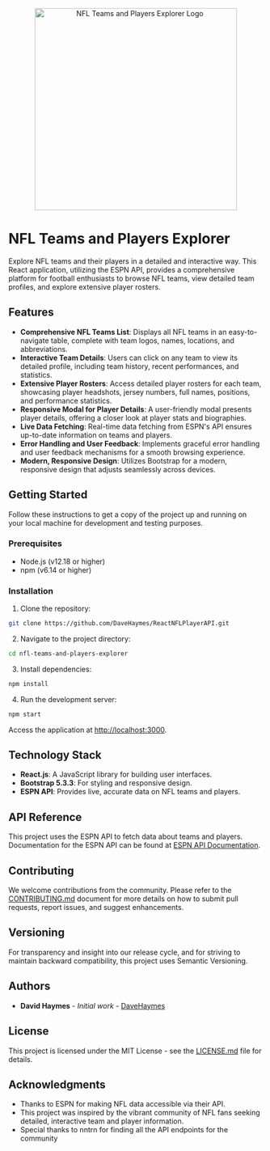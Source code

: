 <p align="center">
  <img src="https://yourimagehost.com/path/to/logo.png" alt="NFL Teams and Players Explorer Logo" width="400"/>
</p>

# NFL Teams and Players Explorer

Explore NFL teams and their players in a detailed and interactive way. This React application, utilizing the ESPN API, provides a comprehensive platform for football enthusiasts to browse NFL teams, view detailed team profiles, and explore extensive player rosters.

## Features

- **Comprehensive NFL Teams List**: Displays all NFL teams in an easy-to-navigate table, complete with team logos, names, locations, and abbreviations.
- **Interactive Team Details**: Users can click on any team to view its detailed profile, including team history, recent performances, and statistics.
- **Extensive Player Rosters**: Access detailed player rosters for each team, showcasing player headshots, jersey numbers, full names, positions, and performance statistics.
- **Responsive Modal for Player Details**: A user-friendly modal presents player details, offering a closer look at player stats and biographies.
- **Live Data Fetching**: Real-time data fetching from ESPN's API ensures up-to-date information on teams and players.
- **Error Handling and User Feedback**: Implements graceful error handling and user feedback mechanisms for a smooth browsing experience.
- **Modern, Responsive Design**: Utilizes Bootstrap for a modern, responsive design that adjusts seamlessly across devices.

## Getting Started

Follow these instructions to get a copy of the project up and running on your local machine for development and testing purposes.

### Prerequisites

- Node.js (v12.18 or higher)
- npm (v6.14 or higher)

### Installation

1. Clone the repository:
```bash
git clone https://github.com/DaveHaymes/ReactNFLPlayerAPI.git
```

2. Navigate to the project directory:
```bash
cd nfl-teams-and-players-explorer
```

3. Install dependencies:
```bash
npm install
```

4. Run the development server:
```bash
npm start
```

Access the application at [http://localhost:3000](http://localhost:3000).

## Technology Stack

- **React.js**: A JavaScript library for building user interfaces.
- **Bootstrap 5.3.3**: For styling and responsive design.
- **ESPN API**: Provides live, accurate data on NFL teams and players.

## API Reference

This project uses the ESPN API to fetch data about teams and players. Documentation for the ESPN API can be found at [ESPN API Documentation](#).

## Contributing

We welcome contributions from the community. Please refer to the [CONTRIBUTING.md](CONTRIBUTING.md) document for more details on how to submit pull requests, report issues, and suggest enhancements.

## Versioning

For transparency and insight into our release cycle, and for striving to maintain backward compatibility, this project uses Semantic Versioning.

## Authors

- **David Haymes** - *Initial work* - [DaveHaymes](https://github.com/DaveHaymes)

## License

This project is licensed under the MIT License - see the [LICENSE.md](LICENSE.md) file for details.

## Acknowledgments

- Thanks to ESPN for making NFL data accessible via their API.
- This project was inspired by the vibrant community of NFL fans seeking detailed, interactive team and player information.
- Special thanks to nntrn for finding all the API endpoints for the community
